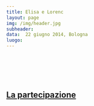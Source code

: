 ```yaml
---
title: Elisa e Lorenc
layout: page
img: /img/header.jpg
subheader:
data:  22 giugno 2014, Bologna
luogo: 
---
```


<img data-src="gallery/lorencelisa-01.jpg" class="" />
<img data-src="gallery/lorencelisa-02.jpg" class="" />
<img data-src="gallery/lorencelisa-03.jpg" class="" />
<img data-src="gallery/lorencelisa-04.jpg" class="" />
<img data-src="gallery/lorencelisa-05.jpg" class="" />
<img data-src="gallery/lorencelisa-06.jpg" class="" />
<img data-src="gallery/lorencelisa-07.jpg" class="" />
<img data-src="gallery/lorencelisa-08.jpg" class="" />
<img data-src="gallery/lorencelisa-09.jpg" class="" />
<img data-src="gallery/lorencelisa-11.jpg" class="" />
<img data-src="gallery/lorencelisa-12.jpg" class="" />
<img data-src="gallery/lorencelisa-10.jpg" class="" />
<img data-src="gallery/lorencelisa-13.jpg" class="" />
<img data-src="gallery/lorencelisa-14.jpg" class="" />
<img data-src="gallery/lorencelisa-15.jpg" class="" />
<img data-src="gallery/lorencelisa-16.jpg" class="" />
<img data-src="gallery/lorencelisa-17.jpg" class="" />
<img data-src="gallery/lorencelisa-18.jpg" class="" />
<img data-src="gallery/lorencelisa-19.jpg" class="" />
<img data-src="gallery/lorencelisa-20.jpg" class="" />
<img data-src="gallery/lorencelisa-21.jpg" class="" />
<img data-src="gallery/lorencelisa-22.jpg" class="" />
<img data-src="gallery/lorencelisa-23.jpg" class="" />
<img data-src="gallery/lorencelisa-24.jpg" class="" />
<img data-src="gallery/lorencelisa-25.jpg" class="" />
<img data-src="gallery/lorencelisa-26.jpg" class="" />
<img data-src="gallery/lorencelisa-27.jpg" class="" />
<img data-src="gallery/lorencelisa-28.jpg" class="" />
<img data-src="gallery/lorencelisa-29.jpg" class="" />
<img data-src="gallery/lorencelisa-30.jpg" class="" />
<img data-src="gallery/lorencelisa-31.jpg" class="" />
<img data-src="gallery/lorencelisa-32.jpg" class="" />
<img data-src="gallery/lorencelisa-33.jpg" class="" />
<img data-src="gallery/lorencelisa-34.jpg" class="" />
<img data-src="gallery/lorencelisa-35.jpg" class="" />
<img data-src="gallery/lorencelisa-36.jpg" class="" />
<img data-src="gallery/lorencelisa-37.jpg" class="" />
<img data-src="gallery/lorencelisa-38.jpg" class="" />
<img data-src="gallery/lorencelisa-39.jpg" class="" />
<img data-src="gallery/lorencelisa-40.jpg" class="" />
<img data-src="gallery/lorencelisa-41.jpg" class="" />
<img data-src="gallery/lorencelisa-42.jpg" class="" />

<br><br>

## [La partecipazione](/partecipazione/)